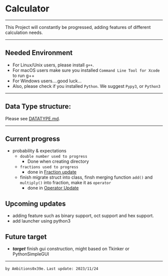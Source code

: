 # Calculator
---
This Project will constantly be progressed, adding features of different calculation needs.

---
## Needed Environment
- For Linux/Unix users, please install `g++`.
- For macOS users make sure you installed `Command Line Tool for Xcode` to run g++
- For Windows users....good luck...
- Also, please check if you installed `Python`.
We suggest `Pypy3`, or `Python3`

---
## Data Type structure: 

Please see <a href="DATATYPE.md">DATATYPE.md</a>.

---
## Current progress
- probability & expectations
  - `double number used to progress`
    - Done when creating directory
  - `fractions used to progress`
    - done in <a href="https://github.com/Ambitions0x39e/calc/pull/5">Fraction update</a>
  - finish migrate struct into class, finsh merging function `add()` and `multiply()` into fraction, make it as `operator`
    - done in <a href="https://github.com/Ambitions0x39e/calc/pull/10">Operator Update</a>

## Upcoming updates
- adding feature such as binary support, oct support and hex support.
- add launcher using python3 

## Future target
- ***target*** finish gui construction, might based on Tkinker or PythonSimpleGUI
---
`by Ambitions0x39e.`
`Last update: 2023/11/24` 

